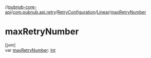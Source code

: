 //[pubnub-core-api](../../../../index.md)/[com.pubnub.api.retry](../../index.md)/[RetryConfiguration](../index.md)/[Linear](index.md)/[maxRetryNumber](max-retry-number.md)

# maxRetryNumber

[jvm]\
var [maxRetryNumber](max-retry-number.md): [Int](https://kotlinlang.org/api/latest/jvm/stdlib/kotlin/-int/index.html)
